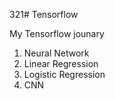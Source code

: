 321# Tensorflow

My Tensorflow jounary
  1. Neural Network
  2. Linear Regression
  3. Logistic Regression
  4. CNN
